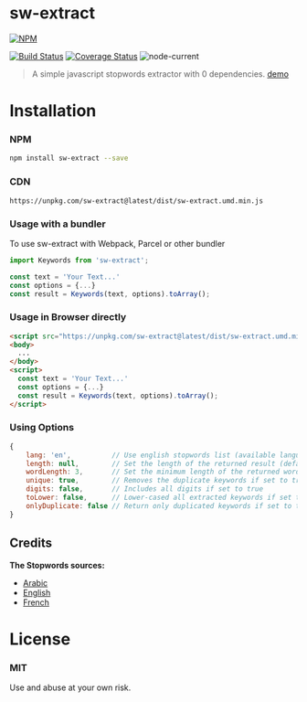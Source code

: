 # sw-extract 
[![NPM](https://nodei.co/npm/sw-extract.png)](https://nodei.co/npm/sw-extract/)

[![Build Status](https://travis-ci.com/AmineYagoub/sw-extract.svg?branch=master)](https://travis-ci.com/AmineYagoub/sw-extract)
[![Coverage Status](https://coveralls.io/repos/github/AmineYagoub/sw-extract/badge.svg?branch=master)](https://coveralls.io/github/AmineYagoub/sw-extract?branch=master)
![node-current](https://img.shields.io/node/v/sw-extract?style=flat)
> A simple javascript stopwords extractor with 0 dependencies. [demo](https://amineyagoub.github.io/sw-extract-demo/)
# Installation

### NPM

```bash
npm install sw-extract --save
```

### CDN
`https://unpkg.com/sw-extract@latest/dist/sw-extract.umd.min.js`

### Usage with a bundler
To use sw-extract with Webpack, Parcel or other bundler

```js
import Keywords from 'sw-extract';

const text = 'Your Text...'
const options = {...}
const result = Keywords(text, options).toArray();
```

### Usage in Browser directly
```html
<script src="https://unpkg.com/sw-extract@latest/dist/sw-extract.umd.min.js"></script>
<body>
  ...
</body>
<script>
  const text = 'Your Text...'
  const options = {...}
  const result = Keywords(text, options).toArray();
</script>
```
### Using Options
```javascript
{
    lang: 'en',          // Use english stopwords list (available languages: ar, en, fr)
    length: null,        // Set the length of the returned result (default return all result)
    wordLength: 3,       // Set the minimum length of the returned words (default is >= 3 chars)
    unique: true,        // Removes the duplicate keywords if set to true
    digits: false,       // Includes all digits if set to true
    toLower: false,      // Lower-cased all extracted keywords if set to true
    onlyDuplicate: false // Return only duplicated keywords if set to true
}
```
## Credits

**The Stopwords sources:**

- [Arabic](https://github.com/6/stopwords-json)
- [English](https://dev.mysql.com/doc/refman/8.0/en/fulltext-stopwords.html)
- [French](https://github.com/6/stopwords-json)

# License

### MIT

Use and abuse at your own risk.